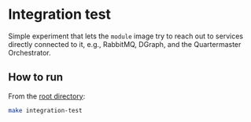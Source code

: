 # Integration test

Simple experiment that lets the `module` image try to
reach out to services directly connected to it,
e.g.,
RabbitMQ,
DGraph,
and
the Quartermaster Orchestrator.

## How to run

From the [root directory](../..):

```bash
make integration-test
```
